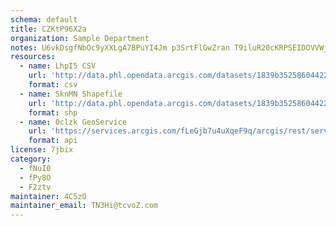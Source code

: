 ```yaml
---
schema: default
title: CZKtP96X2a 
organization: Sample Department 
notes: U6vkDsgfNbOc9yXXLgA7BPuYI4Jm p3SrtFlGwZran T9iluR20cKRPSEIDOVVWjeihkFLx8oKqwAUtod1CQmMpEv5h6yYJqG2HH 
resources:
  - name: LhpI5 CSV
    url: 'http://data.phl.opendata.arcgis.com/datasets/1839b35258604422b0b520cbb668df0d_0.csv'
    format: csv
  - name: SknMN Shapefile
    url: 'http://data.phl.opendata.arcgis.com/datasets/1839b35258604422b0b520cbb668df0d_0.zip'
    format: shp
  - name: 0clzk GeoService
    url: 'https://services.arcgis.com/fLeGjb7u4uXqeF9q/arcgis/rest/services/Air_Monitoring_Stations/FeatureServer/0/query'
    format: api
license: 7jbix 
category:
  - fNuI0 
  - fPy8O 
  - F2ztv 
maintainer: 4C5zO  
maintainer_email: TN3Hi@tcvoZ.com
---
```

